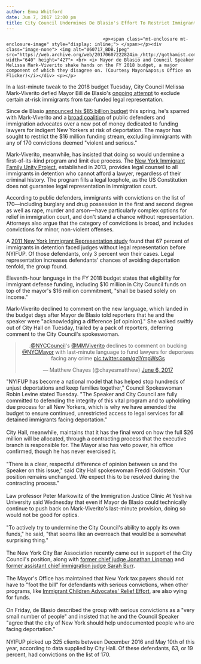 ```yaml
---
author: Emma Whitford
date: Jun 7, 2017 12:00 pm
title: City Council Undermines De Blasio's Effort To Restrict Immigrant Defense Funding
---
```


	
										<p><span class="mt-enclosure mt-enclosure-image" style="display: inline;"> </span></p><div class="image-none"> <img alt="060717_BDB.jpeg" src="https://web.archive.org/web/20170607222824im_/http://gothamist.com/attachments/nyc_ewhitford/060717_BDB.jpeg" width="640" height="427"> <br> <i> Mayor de Blasio and Council Speaker Melissa Mark-Viverito shake hands on the FY 2018 budget, a major component of which they disagree on. (Courtesy Mayor&apos;s Office on Flicker)</i></div> <p></p>

<p>In a last-minute tweak to the 2018 budget Tuesday, City Council Melissa Mark-Viverito defied Mayor Bill de Blasio&apos;s <a href="https://web.archive.org/web/20170607222824/http://gothamist.com/2017/05/11/immigrant_legal_defense_nyc.php">ongoing attempt</a> to exclude certain at-risk immigrants from tax-funded legal representation.  </p>

<p>Since de Blasio <a href="https://web.archive.org/web/20170607222824/http://gothamist.com/2017/04/27/nyc_budget_2018_de_blasio.php">announced his $85 billion budget</a> this spring, he&apos;s sparred with Mark-Viverito and a <a href="https://web.archive.org/web/20170607222824/https://www.nyclu.org/sites/default/files/field_documents/nyifup_sign_on_letter.pdf">broad coalition</a> of public defenders and immigration advocates over a new pot of money dedicated to funding lawyers for indigent New Yorkers at risk of deportation. The mayor has sought to restrict the $16 million funding stream, excluding immigrants with any of 170 convictions deemed &quot;violent and serious.&quot; </p>

<p>Mark-Viverito, meanwhile, has insisted that doing so would undermine a first-of-its-kind program and limit due process. The <a href="https://web.archive.org/web/20170607222824/http://www.bronxdefenders.org/programs/new-york-immigrant-family-unity-project/">New York Immigrant Family Unity Project</a>, established in 2013, provides legal counsel to all immigrants in detention who cannot afford a lawyer, regardless of their criminal history. The program fills a legal loophole, as the US Constitution does not guarantee legal representation in immigration court. </p>

<p>According to public defenders, immigrants with convictions on the list of 170&#x2014;including burglary and drug possession in the first and second degree as well as rape, murder and arson&#x2014;have particularly complex options for relief in immigration court, and don&apos;t stand a chance without representation. Attorneys also argue that the category of convictions is broad, and includes convictions for minor, non-violent offenses.</p>

<p>A <a href="https://web.archive.org/web/20170607222824/http://www.cardozolawreview.com/content/denovo/NYIRS_Report.pdf">2011 New York Immigrant Representation study</a> found that 67 percent of immigrants in detention faced judges without legal representation before NYIFUP. Of those defendants, only 3 percent won their cases. Legal representation increases defendants&apos; chances of avoiding deportation tenfold, the group found.</p>

<p>Eleventh-hour language in the FY 2018 budget states that eligibility for immigrant defense funding, including $10 million in City Council funds on top of the mayor&apos;s $16 million commitment, &quot;shall be based solely on income.&quot; </p>

<p>Mark-Viverito declined to comment on the new language, which landed in the budget days after Mayor de Blasio told reporters that he and the speaker were &quot;acknowledging a difference [of opinion].&quot; She walked swiftly out of City Hall on Tuesday, trailed by a pack of reporters, deferring comment to the City Council&apos;s spokeswoman. </p>

<center><blockquote class="twitter-tweet" data-lang="en"><p lang="en" dir="ltr">.<a href="https://web.archive.org/web/20170607222824/https://twitter.com/NYCCouncil">@NYCCouncil</a>&apos;s <a href="https://web.archive.org/web/20170607222824/https://twitter.com/MMViverito">@MMViverito</a> declines to comment on bucking <a href="https://web.archive.org/web/20170607222824/https://twitter.com/NYCMayor">@NYCMayor</a> with last-minute language to fund lawyers for deportees facing any crime <a href="https://web.archive.org/web/20170607222824/https://t.co/qzlYmpWsGs">pic.twitter.com/qzlYmpWsGs</a></p>&#x2014; Matthew Chayes (@chayesmatthew) <a href="https://web.archive.org/web/20170607222824/https://twitter.com/chayesmatthew/status/872191890304663552">June 6, 2017</a></blockquote><script async src="//web.archive.org/web/20170607222824js_/http://platform.twitter.com/widgets.js" charset="utf-8"></script></center>
 
&quot;NYIFUP has become a national model that has helped stop hundreds of unjust deportations and keep families together,&quot; Council Spokeswoman Robin Levine stated Tuesday. &quot;The Speaker and City Council are fully committed to defending the integrity of this vital program and to upholding due process for all New Yorkers, which is why we have amended the budget to ensure continued, unrestricted access to legal services for all detained immigrants facing deportation.&quot; 
 <br><br>
City Hall, meanwhile, maintains that it has the final word on how the full $26 million will be allocated, through a contracting process that the executive branch is responsible for. The Mayor also has veto power, his office confirmed, though he has never exercised it. 
 <br><br>
&quot;There is a clear, respectful difference of opinion between us and the Speaker on this issue,&quot; said City Hall spokeswoman Freddi Goldstein. &quot;Our position remains unchanged. We expect this to be resolved during the contracting process.&quot; 
 <br><br>
Law professor Peter Markowitz of the Immigration Justice Clinic At Yeshiva University said Wednesday that even if Mayor de Blasio could technically continue to push back on Mark-Viverito&apos;s last-minute provision, doing so would not be good for optics. 
 <br><br>
&quot;To actively try to undermine the City Council&apos;s ability to apply its own funds,&quot; he said, &quot;that seems like an overreach that would be a somewhat surprising thing.&quot; 
 <br><br>
The New York City Bar Association recently came out in support of the City Council&apos;s position, along with <a href="https://web.archive.org/web/20170607222824/https://www.wsj.com/articles/new-yorks-mayor-junks-due-process-1496269854">former chief judge Jonathan Lippman</a> and <a href="https://web.archive.org/web/20170607222824/http://www.nydailynews.com/opinion/immigrant-deserves-lawyer-article-1.3199032">former assistant chief immigration judge Sarah Burr</a>. 
 <br><br>
The Mayor&apos;s Office has maintained that New York tax payers should not have to &quot;foot the bill&quot; for defendants with serious convictions, when other programs, like <a href="https://web.archive.org/web/20170607222824/http://www.politico.com/states/new-york/city-hall/story/2016/08/unaccompanied-minors-secure-legal-status-through-councils-legal-representation-program-104674">Immigrant Children Advocates&apos; Relief Effort</a>, are also vying for funds. 
 <br><br>
On Friday, de Blasio described the group with serious convictions as a &quot;very small number of people&quot; and insisted that he and the Council Speaker &quot;agree that the city of New York should help undocumented people who are facing deportation.&quot; 
 <br><br>
NYIFUP picked up 325 clients between December 2016 and May 10th of this year, according to data supplied by City Hall. Of these defendants, 63, or 19 percent, had convictions on the list of 170.					
										
									
				